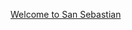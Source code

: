 [Welcome to San Sebastian](https://www.sansebastianturismoa.eus/es/hacer/guias-y-agencias-turisticas)
